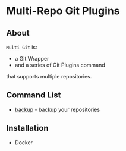 # Multi-Repo Git Plugins

## About

`Multi Git` is:
* a Git Wrapper 
* and a series of Git Plugins command 

that supports multiple repositories.


## Command List

* [backup](doc/git-backup.md) - backup your repositories


## Installation

* Docker